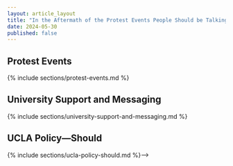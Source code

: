 ```yaml
---
layout: article_layout
title: "In the Aftermath of the Protest Events People Should be Talking, and UCLA Needs to Come to the Table"
date: 2024-05-30
published: false
---
```

<!--
## Context and Objective <span id="Context and Objective"></span>
{% include sections/Intro.md %}

## Early Messaging <span id="Early Messaging"></span>
## Pro-Palestinian
{: .custom-section-header}
{% include sections/early-messaging-pro-palestinian-main.md %}-->
<!--
## Pro-Israel, Jewish, Non-affiliate
{: .custom-section-header}
{% include sections/early-messaging-pro-israel-main.md %}-->
<!--
## Months Prior to Protest Events <span id="Months Prior to Protest Events"></span>
{% include sections/months-prior-main.md %}-->

## Protest Events <span id="Protest Events"></span>
{% include sections/protest-events.md %}

## University Support and Messaging  <span id="University Support and Messaging"></span>
{% include sections/university-support-and-messaging.md %}
<!-- 
## Student Reactions <span id="Student Reactions"></span>
{% include sections/student-reactions-main.md %}-->
<!-- 
## Title VI <span id="Title VI"></span>-->
<!-- 
## Title IX 
{: .custom-section-header}
{% include sections/title-IX.md %}
## Title VI 
{: .custom-section-header}
{% include sections/title-VI.md %}
-->

## UCLA Policy&mdash;Should <span id="UCLA Policy&mdash;Should"></span>
{% include sections/ucla-policy-should.md %}-->
<!-- 
## The DOE Needs to Do More <span id="The DOE Needs to Do More"></span>
{% include sections/concluding-statement.md %}
-->
<!-- 
## Supplementary Information <span id="Supplementary Information"></span>
## Video clips
{: .custom-section-header}
{% include sections/youtube.md %}-->
<!-- 
## Timeline (abbreviated)
{: .custom-section-header}
{% include sections/timeline.md %}

## References <span id="References"></span>

-->

<!-- Add more sections as needed -->

